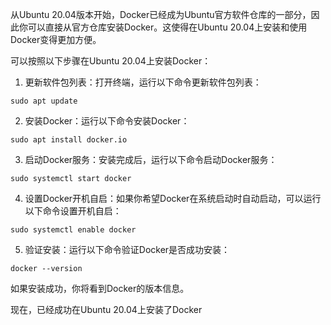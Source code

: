 从Ubuntu 20.04版本开始，Docker已经成为Ubuntu官方软件仓库的一部分，因此你可以直接从官方仓库安装Docker。这使得在Ubuntu 20.04上安装和使用Docker变得更加方便。

可以按照以下步骤在Ubuntu 20.04上安装Docker：

1. 更新软件包列表：打开终端，运行以下命令更新软件包列表：

```
sudo apt update
```

2. 安装Docker：运行以下命令安装Docker：

```
sudo apt install docker.io
```

3. 启动Docker服务：安装完成后，运行以下命令启动Docker服务：

```
sudo systemctl start docker
```

4. 设置Docker开机自启：如果你希望Docker在系统启动时自动启动，可以运行以下命令设置开机自启：

```
sudo systemctl enable docker
```

5. 验证安装：运行以下命令验证Docker是否成功安装：

```
docker --version
```

如果安装成功，你将看到Docker的版本信息。

现在，已经成功在Ubuntu 20.04上安装了Docker